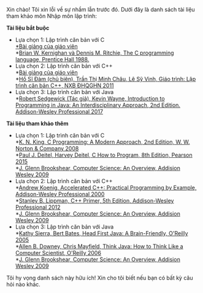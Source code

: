 Xin chào! Tôi xin lỗi về sự nhầm lẫn trước đó. Dưới đây là danh sách tài liệu tham khảo môn Nhập môn lập trình:  
  
**Tài liệu bắt buộc**  
  
* Lựa chọn 1: Lập trình căn bản với C  
    [*Bài giảng của giáo viên](https://example.com)  
    *[Brian W. Kernighan và Dennis M. Ritchie, The C programming language, Prentice Hall 1988.](https://example.com)  
* Lựa chọn 2: Lập trình căn bản với C++  
    *[Bài giảng của giáo viên](https://example.com)  
    *[Hồ Sĩ Đàm (chủ biên), Trần Thị Minh Châu, Lê Sỹ Vinh, Giáo trình: Lập trình căn bản C++, NXB ĐHQGHN 2011](https://example.com)  
* Lựa chọn 3: Lập trình căn bản với Java  
    *[Robert Sedgewick (Tác giả), Kevin Wayne, Introduction to Programming in Java: An Interdisciplinary Approach, 2nd Edition. Addison-Wesley Professional 2017](https://example.com)  
  
**Tài liệu tham khảo thêm**  
  
* Lựa chọn 1: Lập trình căn bản với C  
    *[K. N. King, C Programming: A Modern Approach, 2nd Edition, W. W. Norton & Company 2008](https://example.com)  
    *[Paul J. Deitel, Harvey Deitel, C How to Program, 8th Edition, Pearson 2015](https://example.com)  
    *[J. Glenn Brookshear, Computer Science: An Overview, Addision Wesley 2009](https://example.com)  
* Lựa chọn 2: Lập trình căn bản với C++  
    *[Andrew Koenig, Accelerated C++: Practical Programming by Example, Addison-Wesley Professional 2000](https://example.com)  
    *[Stanley B. Lippman, C++ Primer, 5th Edition, Addison-Wesley Professional 2012](https://example.com)  
    *[J. Glenn Brookshear, Computer Science: An Overview, Addision Wesley 2009](https://example.com)  
* Lựa chọn 3: Lập trình căn bản với Java  
    *[Kathy Sierra, Bert Bates, Head First Java: A Brain-Friendly, O'Reilly 2005](https://example.com)  
    *[Allen B. Downey, Chris Mayfield, Think Java: How to Think Like a Computer Scientist, O'Reilly 2006](https://example.com)  
    *[J. Glenn Brookshear, Computer Science: An Overview, Addision Wesley 2009](https://example.com)  
  
Tôi hy vọng danh sách này hữu ích! Xin cho tôi biết nếu bạn có bất kỳ câu hỏi nào khác.   
